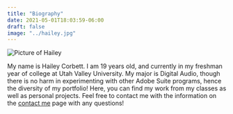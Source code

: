 ```yaml
---
title: "Biography"
date: 2021-05-01T18:03:59-06:00
draft: false
image: "../hailey.jpg"
---
```

![Picture of Hailey](/img/hailey.jpg)

My name is Hailey Corbett. I am 19 years old, and currently in my freshman year of college at Utah Valley University. My major is Digital Audio, though there is no harm in experimenting with other Adobe Suite programs, hence the diversity of my portfolio! Here, you can find my work from my classes as well as personal projects. Feel free to contact me with the information on the [contact me](/pages/contact-me) page with any questions!